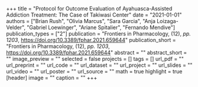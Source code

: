 +++
title = "Protocol for Outcome Evaluation of Ayahuasca-Assisted Addiction Treatment: The Case of Takiwasi Center"
date = "2021-01-01"
authors = ["Brian Rush", "Olivia Marcus", "Sara Garcia", "Anja Loizaga-Velder", "Gabriel Loewinger", "Ariane Spitalier", "Fernando Mendive"]
publication_types = ["2"]
publication = "Frontiers in Pharmacology, (12), _pp. 1203_, https://doi.org/10.3389/fphar.2021.659644"
publication_short = "Frontiers in Pharmacology, (12), _pp. 1203_, https://doi.org/10.3389/fphar.2021.659644"
abstract = ""
abstract_short = ""
image_preview = ""
selected = false
projects = []
tags = []
url_pdf = ""
url_preprint = ""
url_code = ""
url_dataset = ""
url_project = ""
url_slides = ""
url_video = ""
url_poster = ""
url_source = ""
math = true
highlight = true
[header]
image = ""
caption = ""
+++
